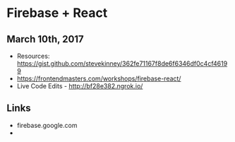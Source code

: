 # Firebase + React

## March 10th, 2017


* Resources: https://gist.github.com/stevekinney/362fe71167f8de6f6346df0c4cf46199
* https://frontendmasters.com/workshops/firebase-react/
* Live Code Edits - http://bf28e382.ngrok.io/

## Links

* firebase.google.com
* 
